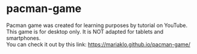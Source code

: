 # pacman-game
Pacman game was created for learning purposes by tutorial on YouTube.<br>
This game is for desktop only. It is NOT adapted for tablets and smartphones.<br>
You can check it out by this link: https://mariaklo.github.io/pacman-game/

